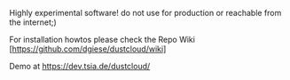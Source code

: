 Highly experimental software!
do not use for production or reachable from the internet;)

For installation howtos please check the Repo Wiki [https://github.com/dgiese/dustcloud/wiki]

Demo at https://dev.tsia.de/dustcloud/

